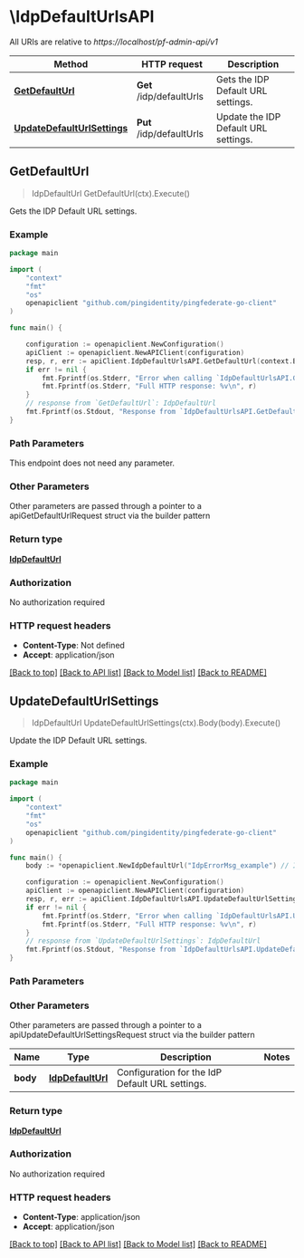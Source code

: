 # \IdpDefaultUrlsAPI

All URIs are relative to *https://localhost/pf-admin-api/v1*

Method | HTTP request | Description
------------- | ------------- | -------------
[**GetDefaultUrl**](IdpDefaultUrlsAPI.md#GetDefaultUrl) | **Get** /idp/defaultUrls | Gets the IDP Default URL settings.
[**UpdateDefaultUrlSettings**](IdpDefaultUrlsAPI.md#UpdateDefaultUrlSettings) | **Put** /idp/defaultUrls | Update the IDP Default URL settings.



## GetDefaultUrl

> IdpDefaultUrl GetDefaultUrl(ctx).Execute()

Gets the IDP Default URL settings.

### Example

```go
package main

import (
    "context"
    "fmt"
    "os"
    openapiclient "github.com/pingidentity/pingfederate-go-client"
)

func main() {

    configuration := openapiclient.NewConfiguration()
    apiClient := openapiclient.NewAPIClient(configuration)
    resp, r, err := apiClient.IdpDefaultUrlsAPI.GetDefaultUrl(context.Background()).Execute()
    if err != nil {
        fmt.Fprintf(os.Stderr, "Error when calling `IdpDefaultUrlsAPI.GetDefaultUrl``: %v\n", err)
        fmt.Fprintf(os.Stderr, "Full HTTP response: %v\n", r)
    }
    // response from `GetDefaultUrl`: IdpDefaultUrl
    fmt.Fprintf(os.Stdout, "Response from `IdpDefaultUrlsAPI.GetDefaultUrl`: %v\n", resp)
}
```

### Path Parameters

This endpoint does not need any parameter.

### Other Parameters

Other parameters are passed through a pointer to a apiGetDefaultUrlRequest struct via the builder pattern


### Return type

[**IdpDefaultUrl**](IdpDefaultUrl.md)

### Authorization

No authorization required

### HTTP request headers

- **Content-Type**: Not defined
- **Accept**: application/json

[[Back to top]](#) [[Back to API list]](../README.md#documentation-for-api-endpoints)
[[Back to Model list]](../README.md#documentation-for-models)
[[Back to README]](../README.md)


## UpdateDefaultUrlSettings

> IdpDefaultUrl UpdateDefaultUrlSettings(ctx).Body(body).Execute()

Update the IDP Default URL settings.

### Example

```go
package main

import (
    "context"
    "fmt"
    "os"
    openapiclient "github.com/pingidentity/pingfederate-go-client"
)

func main() {
    body := *openapiclient.NewIdpDefaultUrl("IdpErrorMsg_example") // IdpDefaultUrl | Configuration for the IdP Default URL settings.

    configuration := openapiclient.NewConfiguration()
    apiClient := openapiclient.NewAPIClient(configuration)
    resp, r, err := apiClient.IdpDefaultUrlsAPI.UpdateDefaultUrlSettings(context.Background()).Body(body).Execute()
    if err != nil {
        fmt.Fprintf(os.Stderr, "Error when calling `IdpDefaultUrlsAPI.UpdateDefaultUrlSettings``: %v\n", err)
        fmt.Fprintf(os.Stderr, "Full HTTP response: %v\n", r)
    }
    // response from `UpdateDefaultUrlSettings`: IdpDefaultUrl
    fmt.Fprintf(os.Stdout, "Response from `IdpDefaultUrlsAPI.UpdateDefaultUrlSettings`: %v\n", resp)
}
```

### Path Parameters



### Other Parameters

Other parameters are passed through a pointer to a apiUpdateDefaultUrlSettingsRequest struct via the builder pattern


Name | Type | Description  | Notes
------------- | ------------- | ------------- | -------------
 **body** | [**IdpDefaultUrl**](IdpDefaultUrl.md) | Configuration for the IdP Default URL settings. | 

### Return type

[**IdpDefaultUrl**](IdpDefaultUrl.md)

### Authorization

No authorization required

### HTTP request headers

- **Content-Type**: application/json
- **Accept**: application/json

[[Back to top]](#) [[Back to API list]](../README.md#documentation-for-api-endpoints)
[[Back to Model list]](../README.md#documentation-for-models)
[[Back to README]](../README.md)

